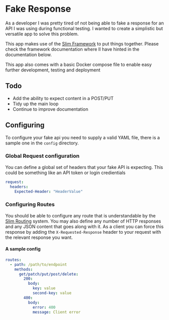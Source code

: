 # Fake Response

As a developer I was pretty tired of not being able to fake a response for an API I was using during functional testing. I wanted to create a simplistic but versatile app to solve this problem.

This app makes use of the [Slim Framework](https://www.slimframework.com/) to put things together. Please check the framework documentation where II have hinted in the documentation below.

This app also comes with a basic Docker compose file to enable easy further development, testing and deployment

## Todo

* Add the ability to expect content in a POST/PUT
* Tidy up the main loop
* Continue to improve documentation

## Configuring

To configure your fake api you need to supply a valid YAML file, there is a sample one in the `config` directory. 

### Global Request configuration

You can define a global set of headers that your fake API is expecting. This could be something like an API token or login credientials

```yaml
request:
  headers:
    Expected-Header: "HeaderValue"
```

### Configuring Routes

You should be able to configure any route that is understandable by the [Slim Routing](https://www.slimframework.com/docs/v4/objects/routing.html) system. You may also define any number of HTTP responses and any JSON content that goes along with it. As a client you can force this response by adding the `X-Requested-Response` header to your request with the relevant response you want.

#### A sample config

```yaml
routes:
  - path: /path/to/endpoint
    methods:
      get/patch/put/post/delete:
        200:
          body:
            key: value
            second-key: value
        400:
          body:
            error: 400
            message: Client error
```
